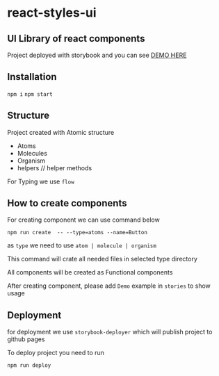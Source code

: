 # react-styles-ui

## UI Library of react components

Project deployed with storybook and you can see
[DEMO HERE](https://hovakimyan.github.io/react-ui/)

## Installation

`npm i`
`npm start`

## Structure

Project created with Atomic structure
- Atoms
- Molecules
- Organism
- helpers // helper methods

For Typing we use `flow`

## How to create components

For creating component we can use command below

`npm run create  -- --type=atoms --name=Button`

as `type` we need to use `atom | molecule | organism`

This command will crate all needed files in selected type directory

All components will be created as Functional components

After creating component, please add `Demo` example in `stories` to show usage

## Deployment

for deployment we use `storybook-deployer` which will publish project to github pages

To deploy project you need to run

`npm run deploy`
